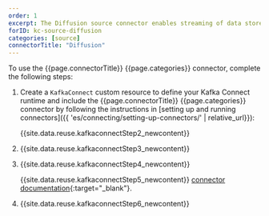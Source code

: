 ```yaml
---
order: 1
excerpt: The Diffusion source connector enables streaming of data stored in Kafka to endpoints such as web browsers, mobile apps, and IoT devices, reliably and at scale.
forID: kc-source-diffusion
categories: [source]
connectorTitle: "Diffusion"
---
```


To use the {{page.connectorTitle}} {{page.categories}} connector, complete the following steps:

1. Create a `KafkaConnect` custom resource to define your Kafka Connect runtime and include the {{page.connectorTitle}} {{page.categories}} connector by following the instructions in [setting up and running connectors]({{ 'es/connecting/setting-up-connectors/' | relative_url}}):

   {{site.data.reuse.kafkaconnectStep2_newcontent}}    

2. {{site.data.reuse.kafkaconnectStep3_newcontent}}  

3. {{site.data.reuse.kafkaconnectStep4_newcontent}}
   
   {{site.data.reuse.kafkaconnectStep5_newcontent}} [connector documentation](https://github.com/diffusiondata/diffusion-kafka-connect?tab=readme-ov-file#diffusionconnector-configs){:target="_blank"}.  
   
    
4. {{site.data.reuse.kafkaconnectStep6_newcontent}}
